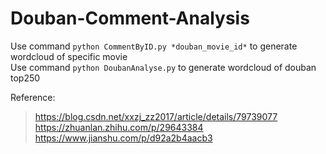 # Douban-Comment-Analysis

Use command `python CommentByID.py *douban_movie_id*` to generate wordcloud of specific movie  
Use command `python DoubanAnalyse.py` to generate wordcloud of douban top250

Reference:  
> https://blog.csdn.net/xxzj_zz2017/article/details/79739077  
> https://zhuanlan.zhihu.com/p/29643384  
> https://www.jianshu.com/p/d92a2b4aacb3
